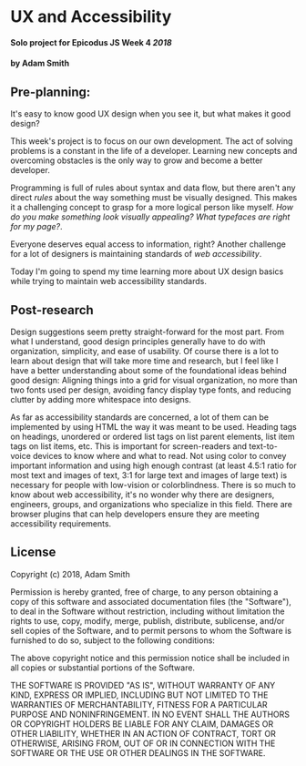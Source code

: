 # UX and Accessibility

#### Solo project for Epicodus JS Week 4 _2018_

#### by **Adam Smith**

## Pre-planning:

It's easy to know good UX design when you see it, but what makes it good design?

This week's project is to focus on our own development. The act of solving problems is a constant in the life of a developer. Learning new concepts and overcoming obstacles is the only way to grow and become a better developer.

Programming is full of rules about syntax and data flow, but there aren't any direct _rules_ about the way something must be visually designed. This makes it a challenging concept to grasp for a more logical person like myself. _How do you make something look visually appealing? What typefaces are right for my page?_.

Everyone deserves equal access to information, right? Another challenge for a lot of designers is maintaining standards of  _web accessibility_.

Today I'm going to spend my time learning more about UX design basics while trying to maintain web accessibility standards.

## Post-research

Design suggestions seem pretty straight-forward for the most part. From what I understand, good design principles generally have to do with organization, simplicity, and ease of usability. Of course there is a lot to learn about design that will take more time and research, but I feel like I have a better understanding about some of the foundational ideas behind good design: Aligning things into a grid for visual organization, no more than two fonts used per design, avoiding fancy display type fonts, and reducing clutter by adding more whitespace into designs.

As far as accessibility standards are concerned, a lot of them can be implemented by using HTML the way it was meant to be used. Heading tags on headings, unordered or ordered list tags on list parent elements, list item tags on list items, etc. This is important for screen-readers and text-to-voice devices to know where and what to read. Not using color to convey important information and using high enough contrast (at least 4.5:1 ratio for most text and images of text, 3:1 for large text and images of large text) is necessary for people with low-vision or colorblindness. There is so much to know about web accessibility, it's no wonder why there are designers, engineers, groups, and organizations who specialize in this field. There are browser plugins that can help developers ensure they are meeting accessibility requirements. 

## License

Copyright (c) 2018, Adam Smith

Permission is hereby granted, free of charge, to any person obtaining a copy of this software and associated documentation files (the "Software"), to deal in the Software without restriction, including without limitation the rights to use, copy, modify, merge, publish, distribute, sublicense, and/or sell copies of the Software, and to permit persons to whom the Software is furnished to do so, subject to the following conditions:

The above copyright notice and this permission notice shall be included in all copies or substantial portions of the Software.

THE SOFTWARE IS PROVIDED "AS IS", WITHOUT WARRANTY OF ANY KIND, EXPRESS OR IMPLIED, INCLUDING BUT NOT LIMITED TO THE WARRANTIES OF MERCHANTABILITY, FITNESS FOR A PARTICULAR PURPOSE AND NONINFRINGEMENT. IN NO EVENT SHALL THE AUTHORS OR COPYRIGHT HOLDERS BE LIABLE FOR ANY CLAIM, DAMAGES OR OTHER LIABILITY, WHETHER IN AN ACTION OF CONTRACT, TORT OR OTHERWISE, ARISING FROM, OUT OF OR IN CONNECTION WITH THE SOFTWARE OR THE USE OR OTHER DEALINGS IN THE SOFTWARE.
